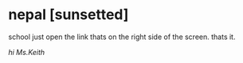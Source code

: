 # nepal [sunsetted]
school
just open the link thats on the right side of the screen. thats it.

*hi Ms.Keith*
